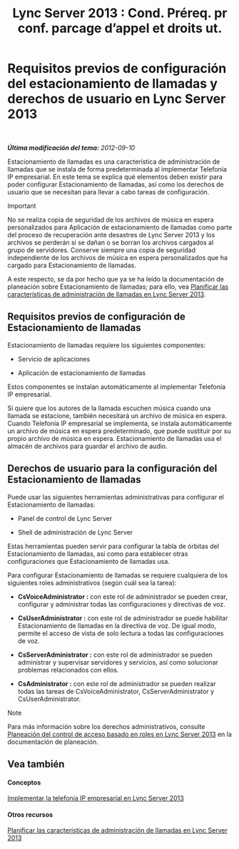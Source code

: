 ﻿---
title: "Lync Server 2013 : Cond. Préreq. pr conf. parcage d’appel et droits ut."
TOCTitle: Requisitos previos de configuración del estacionamiento de llamadas y derechos de usuario
ms:assetid: 25b8cfe0-e4e7-487c-9e78-8c040f629059
ms:mtpsurl: https://technet.microsoft.com/es-es/library/Gg425730(v=OCS.15)
ms:contentKeyID: 48274712
ms.date: 01/07/2017
mtps_version: v=OCS.15
ms.translationtype: HT
---

# Requisitos previos de configuración del estacionamiento de llamadas y derechos de usuario en Lync Server 2013

 

_**Última modificación del tema:** 2012-09-10_

Estacionamiento de llamadas es una característica de administración de llamadas que se instala de forma predeterminada al implementar Telefonía IP empresarial. En este tema se explica qué elementos deben existir para poder configurar Estacionamiento de llamadas, así como los derechos de usuario que se necesitan para llevar a cabo tareas de configuración.

> [!IMPORTANT]  
> No se realiza copia de seguridad de los archivos de música en espera personalizados para Aplicación de estacionamiento de llamadas como parte del proceso de recuperación ante desastres de Lync Server 2013 y los archivos se perderán si se dañan o se borran los archivos cargados al grupo de servidores. Conserve siempre una copia de seguridad independiente de los archivos de música en espera personalizados que ha cargado para Estacionamiento de llamadas.



A este respecto, se da por hecho que ya se ha leído la documentación de planeación sobre Estacionamiento de llamadas; para ello, vea [Planificar las características de administración de llamadas en Lync Server 2013](lync-server-2013-planning-for-call-management-features.md).

## Requisitos previos de configuración de Estacionamiento de llamadas

Estacionamiento de llamadas requiere los siguientes componentes:

  - Servicio de aplicaciones

  - Aplicación de estacionamiento de llamadas

Estos componentes se instalan automáticamente al implementar Telefonía IP empresarial.

Si quiere que los autores de la llamada escuchen música cuando una llamada se estacione, también necesitará un archivo de música en espera. Cuando Telefonía IP empresarial se implementa, se instala automáticamente un archivo de música en espera predeterminado, que puede sustituir por su propio archivo de música en espera. Estacionamiento de llamadas usa el almacén de archivos para guardar el archivo de audio.

## Derechos de usuario para la configuración del Estacionamiento de llamadas

Puede usar las siguientes herramientas administrativas para configurar el Estacionamiento de llamadas:

  - Panel de control de Lync Server

  - Shell de administración de Lync Server

Estas herramientas pueden servir para configurar la tabla de órbitas del Estacionamiento de llamadas, así como para establecer otras configuraciones que Estacionamiento de llamadas usa.

Para configurar Estacionamiento de llamadas se requiere cualquiera de los siguientes roles administrativos (según cuál sea la tarea):

  - **CsVoiceAdministrator :** con este rol de administrador se pueden crear, configurar y administrar todas las configuraciones y directivas de voz.

  - **CsUserAdministrator :** con este rol de administrador se puede habilitar Estacionamiento de llamadas en la directiva de voz. De igual modo, permite el acceso de vista de solo lectura a todas las configuraciones de voz.

  - **CsServerAdministrator :** con este rol de administrador se pueden administrar y supervisar servidores y servicios, así como solucionar problemas relacionados con ellos.

  - **CsAdministrator :** con este rol de administrador se pueden realizar todas las tareas de CsVoiceAdministrator, CsServerAdministrator y CsUserAdministrator.


> [!NOTE]
> Para más información sobre los derechos administrativos, consulte <A href="lync-server-2013-planning-for-role-based-access-control.md">Planeación del control de acceso basado en roles en Lync Server 2013</A> en la documentación de planeación.



## Vea también

#### Conceptos

[Implementar la telefonía IP empresarial en Lync Server 2013](lync-server-2013-deploying-enterprise-voice.md)  

#### Otros recursos

[Planificar las características de administración de llamadas en Lync Server 2013](lync-server-2013-planning-for-call-management-features.md)

